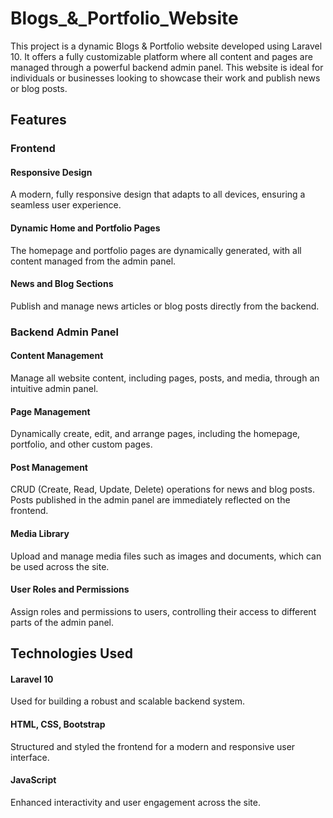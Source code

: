 # Blogs_&_Portfolio_Website

This project is a dynamic Blogs & Portfolio website developed using Laravel 10. It offers a fully customizable platform where all content and pages are managed through a powerful backend admin panel. This website is ideal for individuals or businesses looking to showcase their work and publish news or blog posts.

## Features

### Frontend
#### Responsive Design
A modern, fully responsive design that adapts to all devices, ensuring a seamless user experience.

#### Dynamic Home and Portfolio Pages
The homepage and portfolio pages are dynamically generated, with all content managed from the admin panel.

#### News and Blog Sections
Publish and manage news articles or blog posts directly from the backend.

### Backend Admin Panel
#### Content Management
Manage all website content, including pages, posts, and media, through an intuitive admin panel.

#### Page Management
Dynamically create, edit, and arrange pages, including the homepage, portfolio, and other custom pages.

#### Post Management
CRUD (Create, Read, Update, Delete) operations for news and blog posts. Posts published in the admin panel are immediately reflected on the frontend.

#### Media Library
Upload and manage media files such as images and documents, which can be used across the site.

#### User Roles and Permissions
Assign roles and permissions to users, controlling their access to different parts of the admin panel.

## Technologies Used
#### Laravel 10
Used for building a robust and scalable backend system.

#### HTML, CSS, Bootstrap
Structured and styled the frontend for a modern and responsive user interface.

#### JavaScript
Enhanced interactivity and user engagement across the site.
